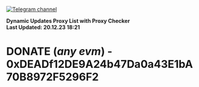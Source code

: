 [![Telegram channel](https://img.shields.io/endpoint?url=https://runkit.io/damiankrawczyk/telegram-badge/branches/master?url=https://t.me/n4z4v0d)](https://t.me/n4z4v0d) 

**Dynamic Updates Proxy List with Proxy Checker**  
**Last Updated: 20.12.23 18:21**

# DONATE (_any evm_) - 0xDEADf12DE9A24b47Da0a43E1bA70B8972F5296F2
